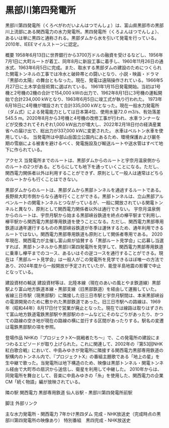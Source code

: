 # 黒部川第四発電所

黒部川第四発電所（くろべがわだいよんはつでんしょ）は、富山県黒部市の黒部川上流部にある関西電力の水力発電所。黒四発電所（くろよんはつでんしょ）、あるいは単に黒四と通称される。黒部ダムから水を引いて発電を行っている。2010年、IEEEマイルストーンに認定。

概要
1958年6月13日に世界銀行から3700万ドルの融資を受けるなどし、1956年7月1日に大町ルートが着工、同年8月に新設工事に着手し、1960年11月26日の通水式、1963年6月5日に完成。また、取水する黒部ダムの建設のためにつくられた関電トンネルの工事では冷水と破砕帯との闘いとなり、小説・映画・ドラマ『黒部の太陽』の舞台ともなった。現在、発電は遠隔操作されている。1966年5月27日に土木学会技術賞に選ばれている。
1961年1月15日発電開始。当初は1号機と2号機の2機の合計で154,000 kWの出力で、1962年8月1日に3号機の運転開始で合計234,000 kWとなり、1963年6月5日に竣工式が執り行われた。
1973年6月18日に4号機が増設されて合計335,000 kWとなった。現在一般水力発電所（ダム式）による発電能力としては日本第4位、使用水量72.0 m3/s、有効落差545.5 m。2020年8月から3号機と4号機の改修工事が行われ、水車ランナーなどが交換されてそれぞれ1,000 kW出力が増大し、2022年2月18日付の経済産業省への届け出で、総出力が337,000 kWに変更された。
水車はペルトン水車を使用している。
当発電所は中部山岳国立公園内にあるため、環境保護および厳冬期の雪崩による被害を避けるべく、発電施設及び輸送ルートや送水管はすべて地下に作られている。

アクセス
当発電所までのルートは、黒部ダムからのルートと宇奈月温泉側からのルートの2つがある。どちらにしても地下を通っていくことになる。ただし、関西電力関係者以外は利用することができず、原則として一般人は通常はどちらのルートからも行くことはできない。

黒部ダムからのルートは、黒部ダムから黒部トンネルを通過するルートである。長野県大町市側からなら通年行くことができる。黒部トンネルは、立山黒部アルペンルートの関電トンネルとつながっているが、一般に開放されている関電トンネルと異なり、原則として関西電力関係者以外は通行できない。
宇奈月温泉側からのルートは、宇奈月駅から始まる黒部峡谷鉄道を終点の欅平駅まで利用し、欅平駅から関西電力黒部専用鉄道を使うことになる。ただし、関西電力黒部専用鉄道は通年運行するものの黒部峡谷鉄道が冬季は運休するため、通年利用できるルートではない。関西電力黒部専用鉄道も原則として関係者専用である。
2020年現在、関西電力が主催し富山県が協賛する「黒部ルート見学会」に応募し当選すれば、黒部トンネルから黒部川第四発電所を見学して、関西電力黒部専用鉄道に乗車し欅平までのコース、あるいはその逆コースを通行することができる。現在は「黒部ルート見学会」は一般人がこの発電所を見学できるほぼ唯一の方法であり、2024年度から一般開放が予定されていたが、能登半島地震の影響で中止となっている。

建設資材の輸送
建設資材等は、北陸本線（現在のあいの風とやま鉄道線）黒部駅より富山地方鉄道本線・黒部支線（旧黒部鉄道）を経由して運搬していた。
省線三日市駅（現黒部駅）に隣接した旧三日市駅と宇奈月駅間は、本来黒部峡谷の電源開発のために敷かれた黒部鉄道であった。旧三日市駅への路線は、1969年（昭和44年）8月17日付で営業が廃止となった。現在では線路は取りはずされて富山地方鉄道電鉄黒部駅や黒部駅のホームなどにそのなごりがあったり、かつての路線の空き地が現在の路線の横に並行する区間があったりする。駅名の変遷は電鉄黒部駅の項を参照。

登場作品
NHKの『プロジェクトX〜挑戦者たち〜』で、この発電所の建設にまつわるエピソードが取り上げられた。これに関連して、2002年の『第53回NHK紅白歌合戦』において、中島みゆきが発電所に隣接する関西電力黒部専用鉄道の駅構内のトンネル内で、『プロジェクトX』の番組主題歌である「地上の星」を生中継で歌った。当発電所は地下構造のため、映像は黒部トンネル・関電トンネル経由で大町市の扇沢から送信し、衛星を利用して中継した。
2010年からは、同発電所を舞台として、音楽に中島みゆきの「糸」を使用した、関西電力の企業CM「続く物語」編が放映されている。

隣の駅
関西電力
黒部専用鉄道
仙人谷駅 - 黒部川第四発電所前駅

脚注
外部リンク

主な水力発電所 - 関西電力
7年かけ黒四ダム 完成 - NHK放送史（完成時点の黒部川第四発電所の映像あり）
特別番組　黒四完成 - NHK放送史